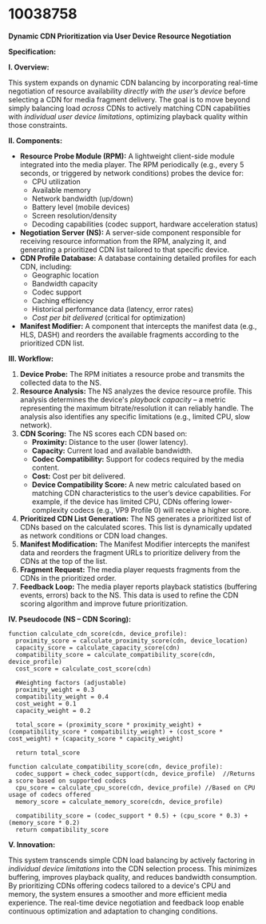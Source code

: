 # 10038758

**Dynamic CDN Prioritization via User Device Resource Negotiation**

**Specification:**

**I. Overview:**

This system expands on dynamic CDN balancing by incorporating real-time negotiation of resource availability *directly with the user’s device* before selecting a CDN for media fragment delivery. The goal is to move beyond simply balancing load *across* CDNs to actively matching CDN capabilities with *individual user device limitations*, optimizing playback quality within those constraints.

**II. Components:**

*   **Resource Probe Module (RPM):**  A lightweight client-side module integrated into the media player.  The RPM periodically (e.g., every 5 seconds, or triggered by network conditions) probes the device for:
    *   CPU utilization
    *   Available memory
    *   Network bandwidth (up/down)
    *   Battery level (mobile devices)
    *   Screen resolution/density
    *   Decoding capabilities (codec support, hardware acceleration status)
*   **Negotiation Server (NS):** A server-side component responsible for receiving resource information from the RPM, analyzing it, and generating a prioritized CDN list tailored to that specific device.
*   **CDN Profile Database:** A database containing detailed profiles for each CDN, including:
    *   Geographic location
    *   Bandwidth capacity
    *   Codec support
    *   Caching efficiency
    *   Historical performance data (latency, error rates)
    *   *Cost per bit delivered* (critical for optimization)
*   **Manifest Modifier:**  A component that intercepts the manifest data (e.g., HLS, DASH) and reorders the available fragments according to the prioritized CDN list.

**III. Workflow:**

1.  **Device Probe:**  The RPM initiates a resource probe and transmits the collected data to the NS.
2.  **Resource Analysis:** The NS analyzes the device resource profile.  This analysis determines the device's *playback capacity* – a metric representing the maximum bitrate/resolution it can reliably handle.  The analysis also identifies any specific limitations (e.g., limited CPU, slow network).
3.  **CDN Scoring:** The NS scores each CDN based on:
    *   **Proximity:** Distance to the user (lower latency).
    *   **Capacity:** Current load and available bandwidth.
    *   **Codec Compatibility:**  Support for codecs required by the media content.
    *   **Cost:**  Cost per bit delivered.
    *   **Device Compatibility Score:** A new metric calculated based on matching CDN characteristics to the user’s device capabilities.  For example, if the device has limited CPU, CDNs offering lower-complexity codecs (e.g., VP9 Profile 0) will receive a higher score.
4.  **Prioritized CDN List Generation:** The NS generates a prioritized list of CDNs based on the calculated scores. This list is dynamically updated as network conditions or CDN load changes.
5.  **Manifest Modification:** The Manifest Modifier intercepts the manifest data and reorders the fragment URLs to prioritize delivery from the CDNs at the top of the list.
6.  **Fragment Request:** The media player requests fragments from the CDNs in the prioritized order.
7.  **Feedback Loop:** The media player reports playback statistics (buffering events, errors) back to the NS. This data is used to refine the CDN scoring algorithm and improve future prioritization.

**IV. Pseudocode (NS – CDN Scoring):**

```
function calculate_cdn_score(cdn, device_profile):
  proximity_score = calculate_proximity_score(cdn, device_location)
  capacity_score = calculate_capacity_score(cdn)
  compatibility_score = calculate_compatibility_score(cdn, device_profile)
  cost_score = calculate_cost_score(cdn)

  #Weighting factors (adjustable)
  proximity_weight = 0.3
  compatibility_weight = 0.4
  cost_weight = 0.1
  capacity_weight = 0.2

  total_score = (proximity_score * proximity_weight) + (compatibility_score * compatibility_weight) + (cost_score * cost_weight) + (capacity_score * capacity_weight)

  return total_score

function calculate_compatibility_score(cdn, device_profile):
  codec_support = check_codec_support(cdn, device_profile)  //Returns a score based on supported codecs
  cpu_score = calculate_cpu_score(cdn, device_profile) //Based on CPU usage of codecs offered
  memory_score = calculate_memory_score(cdn, device_profile)

  compatibility_score = (codec_support * 0.5) + (cpu_score * 0.3) + (memory_score * 0.2)
  return compatibility_score
```

**V.  Innovation:**

This system transcends simple CDN load balancing by actively factoring in *individual device limitations* into the CDN selection process. This minimizes buffering, improves playback quality, and reduces bandwidth consumption. By prioritizing CDNs offering codecs tailored to a device's CPU and memory, the system ensures a smoother and more efficient media experience.  The real-time device negotiation and feedback loop enable continuous optimization and adaptation to changing conditions.